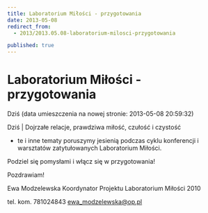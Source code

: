 ```yaml
---
title: Laboratorium Miłości - przygotowania
date: 2013-05-08
redirect_from: 
  - 2013/2013.05.08-laboratorium-milosci-przygotowania

published: true
---
```




# Laboratorium Miłości - przygotowania

<time>Dziś (data umieszczenia na nowej stronie: 2013-05-08 20:59:32)</time>

Dziś | Dojrzałe relacje, prawdziwa miłość, czułość i czystość 
- te i inne tematy poruszymy jesienią podczas cyklu konferencji i warsztatów zatytułowanych Laboratorium Miłości.

Podziel się pomysłami i włącz się w przygotowania!

Pozdrawiam!

Ewa Modzelewska
Koordynator Projektu Laboratorium Miłości 2010

tel. kom. 781024843
ewa_modzelewska@op.pl



<!--{{json:{"created_date":"2013-05-08 20:59:32","publish_down":"0000-00-00 00:00:00","id":"941"}}}-->